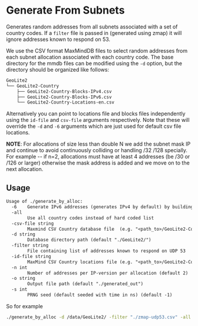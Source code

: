 
# Generate From Subnets

Generates random addresses from all subnets associated with a set of country
codes. If a `filter` file is passed in (generated using zmap) it will ignore
addresses known to respond on 53.

We use the CSV format MaxMindDB files to select random addresses from each
subnet allocation associated with each country code. The base directory for the
mmdb files can be modified using the `-d` option, but the directory should be
organized like follows:

```txt
GeoLite2
└── GeoLite2-Country
    ├── GeoLite2-Country-Blocks-IPv4.csv
    ├── GeoLite2-Country-Blocks-IPv6.csv
    └── GeoLite2-Country-Locations-en.csv
```

Alternatively you can point to locations file and blocks files independently
using the `id-file` and `csv-file` arguments respectively. Note that these will
override the `-d` and `-6` arguments which are just used for default csv file
locations.

**NOTE**: For allocations of size less than double N we add the subnet mask IP
and continue to avoid continuously colliding or handling /32 /128 specially. For
example -- if n=2, allocations must have at least 4 addresses (be /30 or /126 or
larger) otherwise the mask address is added and we move on to the next
allocation.

## Usage

```txt
Usage of ./generate_by_alloc:
  -6    Generate IPv6 addresses (generates IPv4 by default) by building map from default v6 maxmind db file path
  -all
        Use all country codes instead of hard coded list
  -csv-file string
        Maxmind CSV Country database file  (e.g. "<path_to>/GeoLite2-Country-Blocks-IPv4.csv"). Overrides '-d' and '-6' options.
  -d string
        Database directory path (default "./GeoLite2/")
  -filter string
        File containing list of addresses known to respond on UDP 53
  -id-file string
        MaxMind CSV Country locations file (e.g. "<path_to>/GeoLite2-Country-Locations-en.csv"). Overrides '-d' and '-6' options.
  -n int
        Number of addresses per IP-version per allocation (default 2)
  -o string
        Output file path (default "./generated_out")
  -s int
        PRNG seed (default seeded with time in ns) (default -1)
```

So for example

```sh
./generate_by_alloc -d /data/GeoLite2/ -filter "./zmap-udp53.csv" -all

```
